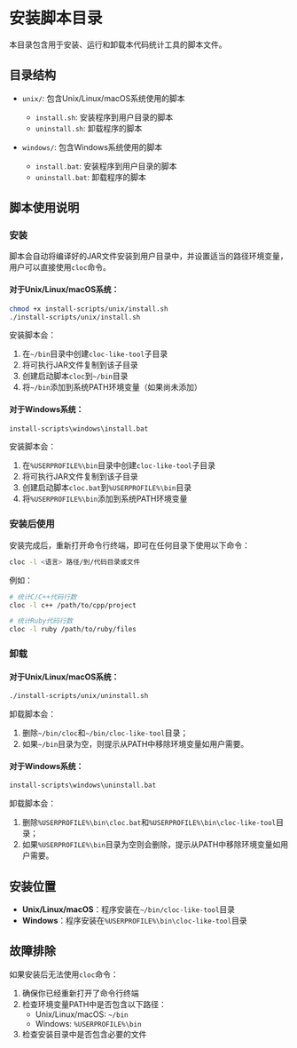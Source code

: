 # 安装脚本目录

本目录包含用于安装、运行和卸载本代码统计工具的脚本文件。

## 目录结构

- `unix/`: 包含Unix/Linux/macOS系统使用的脚本
  - `install.sh`: 安装程序到用户目录的脚本
  - `uninstall.sh`: 卸载程序的脚本
  
- `windows/`: 包含Windows系统使用的脚本
  - `install.bat`: 安装程序到用户目录的脚本
  - `uninstall.bat`: 卸载程序的脚本

## 脚本使用说明

### 安装

脚本会自动将编译好的JAR文件安装到用户目录中，并设置适当的路径环境变量，用户可以直接使用`cloc`命令。

#### 对于Unix/Linux/macOS系统：

```bash
chmod +x install-scripts/unix/install.sh
./install-scripts/unix/install.sh
```

安装脚本会：
1. 在`~/bin`目录中创建`cloc-like-tool`子目录
2. 将可执行JAR文件复制到该子目录
3. 创建启动脚本`cloc`到`~/bin`目录
4. 将`~/bin`添加到系统PATH环境变量（如果尚未添加）

#### 对于Windows系统：

```bash
install-scripts\windows\install.bat
```

安装脚本会：
1. 在`%USERPROFILE%\bin`目录中创建`cloc-like-tool`子目录
2. 将可执行JAR文件复制到该子目录
3. 创建启动脚本`cloc.bat`到`%USERPROFILE%\bin`目录
4. 将`%USERPROFILE%\bin`添加到系统PATH环境变量

### 安装后使用

安装完成后，重新打开命令行终端，即可在任何目录下使用以下命令：

```bash
cloc -l <语言> 路径/到/代码目录或文件
```

例如：
```bash
# 统计C/C++代码行数
cloc -l c++ /path/to/cpp/project

# 统计Ruby代码行数
cloc -l ruby /path/to/ruby/files
```

### 卸载

#### 对于Unix/Linux/macOS系统：

```bash
./install-scripts/unix/uninstall.sh
```

卸载脚本会：
1. 删除`~/bin/cloc`和`~/bin/cloc-like-tool`目录；
2. 如果`~/bin`目录为空，则提示从PATH中移除环境变量如用户需要。
#### 对于Windows系统：

```bash
install-scripts\windows\uninstall.bat
```

卸载脚本会：
1. 删除`%USERPROFILE%\bin\cloc.bat`和`%USERPROFILE%\bin\cloc-like-tool`目录；
2. 如果`%USERPROFILE%\bin`目录为空则会删除，提示从PATH中移除环境变量如用户需要。

## 安装位置

- **Unix/Linux/macOS**：程序安装在`~/bin/cloc-like-tool`目录
- **Windows**：程序安装在`%USERPROFILE%\bin\cloc-like-tool`目录

## 故障排除

如果安装后无法使用`cloc`命令：

1. 确保你已经重新打开了命令行终端
2. 检查环境变量PATH中是否包含以下路径：
   - Unix/Linux/macOS: `~/bin`
   - Windows: `%USERPROFILE%\bin`
3. 检查安装目录中是否包含必要的文件
